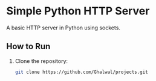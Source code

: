 # Simple Python HTTP Server

A basic HTTP server in Python using sockets.

## How to Run

1. Clone the repository:

   ```bash
   git clone https://github.com/Ghalwal/projects.git
